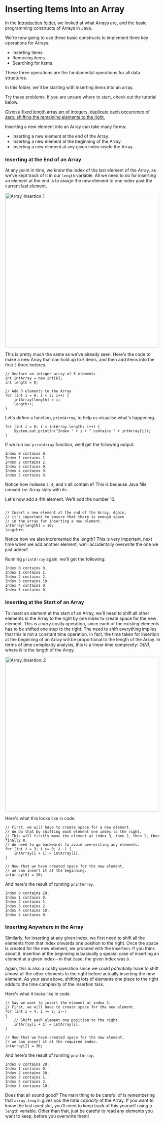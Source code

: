 # Inserting Items Into an Array

In the [Introduction folder](https://github.com/keldavis/Java-Practice/tree/master/Google%20Interview%20Prep/Data%20Structures/arrays/1.%20Introduction), we looked at what Arrays are, and the basic programming constructs of Arrays in Java. 

We're now going to use these basic constructs to implement three key operations for Arrays:
- Inserting items.
- Removing items.
- Searching for items.

These three operations are the fundamental operations for all data structures.

In this folder, we'll be starting with inserting items into an array. 

Try these problems. If you are unsure where to start, check out the tutorial below.

[Given a fixed length array arr of integers, duplicate each occurrence of zero, shifting the remaining elements to the right.]()

Inserting a new element into an Array can take many forms:

- Inserting a new element at the end of the Array.
- Inserting a new element at the beginning of the Array.
- Inserting a new element at any given index inside the Array.

### Inserting at the End of an Array

At any point in time, we know the index of the last element of the Array, as we've kept track of it in our ```length``` variable. All we need to do for inserting an element at the end is to assign the new element to one index past the current last element.

<img src="https://github.com/keldavis/Java-Practice/blob/master/Google%20Interview%20Prep/pics/Array_Insertion_1.png" alt="Array_Insertion_1" width="500"/>

This is pretty much the same as we've already seen. Here's the code to make a new Array that can hold up to ```6``` items, and then add items into the first ```3``` three indexes.

```
// Declare an integer array of 6 elements
int intArray = new int[6];
int length = 0;

// Add 3 elements to the Array
for (int i = 0; i < 3; i++) {
    intArray[length] = i;
    length++;
}
```

Let's define a function, ```printArray```, to help us visualise what's happening.

```
for (int i = 0; i < intArray.length; i++) {
    System.out.println("Index " + i + " contains " + intArray[i]);
}
```

If we run our ```printArray``` function, we'll get the following output.

```
Index 0 contains 0.
Index 1 contains 1.
Index 2 contains 2.
Index 3 contains 0.
Index 4 contains 0.
Index 5 contains 0.
```

Notice how indexes ```3```, ```4```, and ```5``` all contain ```0```? This is because Java fills unused ```int``` Array slots with ```0```s.

Let's now add a 4th element. We'll add the number 10.

```

// Insert a new element at the end of the Array. Again,
// it's important to ensure that there is enough space
// in the array for inserting a new element.
intArray[length] = 10;
length++;
```

Notice how we also incremented the length? This is very important, next time when we add another element, we'll accidentally overwrite the one we just added!

Running ```printArray``` again, we'll get the following:

```
Index 0 contains 0.
Index 1 contains 1.
Index 2 contains 2.
Index 3 contains 10.
Index 4 contains 0.
Index 5 contains 0.
```

### Inserting at the Start of an Array

To insert an element at the start of an Array, we'll need to shift all other elements in the Array to the right by one index to create space for the new element. This is a very costly operation, since each of the existing elements has to be shifted one step to the right. The need to shift everything implies that this is not a constant time operation. In fact, the time taken for insertion at the beginning of an Array will be proportional to the length of the Array. In terms of time complexity analysis, this is a linear time complexity: *O(N)*, where *N* is the length of the Array.

<img src="https://github.com/keldavis/Java-Practice/blob/master/Google%20Interview%20Prep/pics/Array_Insertion_2.png" alt="Array_Insertion_2" width="500"/>

Here's what this looks like in code.

```
// First, we will have to create space for a new element.
// We do that by shifting each element one index to the right.
// This will firstly move the element at index 3, then 2, then 1, then finally 0.
// We need to go backwards to avoid overwriting any elements.
for (int i = 3; i >= 0; i--) {
    intArray[i + 1] = intArray[i];
}

// Now that we have created space for the new element,
// we can insert it at the beginning.
intArray[0] = 20;
```

And here's the result of running ```printArray```.

```
Index 0 contains 20.
Index 1 contains 0.
Index 2 contains 1.
Index 3 contains 2.
Index 4 contains 10.
Index 5 contains 0.
```

### Inserting Anywhere in the Array

Similarly, for inserting at any given index, we first need to shift all the elements from that index onwards one position to the right. Once the space is created for the new element, we proceed with the insertion. If you think about it, insertion at the beginning is basically a special case of inserting an element at a given index—in that case, the given index was ```0```.

Again, this is also a costly operation since we could *potentially* have to shift almost all the other elements to the right before actually inserting the new element. As your saw above, shifting lots of elements one place to the right adds to the time complexity of the insertion task.

Here's what it looks like in code.

```
// Say we want to insert the element at index 2.
// First, we will have to create space for the new element.
for (int i = 4; i >= 2; i--)
{
    // Shift each element one position to the right.
    intArray[i + 1] = intArray[i];
}

// Now that we have created space for the new element,
// we can insert it at the required index.
intArray[2] = 30;
```

And here's the result of running ```printArray```.

```
Index 0 contains 20.
Index 1 contains 0.
Index 2 contains 30.
Index 3 contains 1.
Index 4 contains 2.
Index 5 contains 10.
```

Does that all sound good? The main thing to be careful of is remembering that ```array.length``` gives you the *total capacity* of the Array. If you want to know the last used slot, you'll need to keep track of this yourself using a ```length``` variable. Other than that, just be careful to read any elements you want to keep, before you overwrite them!
